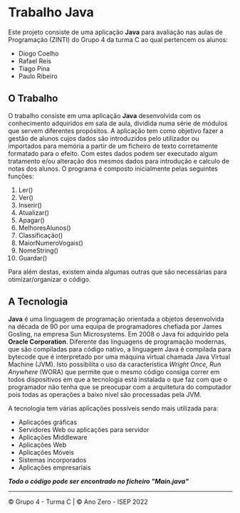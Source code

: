 # Trabalho Java
Este projeto consiste de uma aplicação **Java** para avaliação nas aulas de Programação (ZINTI) do Grupo 4 da turma C ao qual pertencem os alunos:

 - Diogo Coelho
 - Rafael Reis
 - Tiago Pina
 - Paulo Ribeiro
 
 ## O Trabalho
O trabalho consiste em uma aplicação **Java** desenvolvida com os conhecimento adquiridos em sala de aula, dividida numa série de módulos que servem diferentes propósitos.
A aplicação tem como objetivo fazer a gestão de alunos cujos dados são introduzidos pelo utilizador ou importados para memória a partir de um ficheiro de texto corretamente formatado para o efeito. Com estes dados podem ser executado algum tratamento e/ou alteração dos mesmos dados para introdução e calculo de notas dos alunos. O programa é composto inicialmente pelas seguintes funções:

1. Ler()
2. Ver()
3. Inserir()
4. Atualizar()
5. Apagar()
6. MelhoresAlunos()
7. Classificação()
8. MaiorNumeroVogais()
9. NomeString()
10. Guardar() 

Para além destas, existem ainda algumas outras que são necessárias para otimizar/organizar o código.

## A Tecnologia

**Java** é uma linguagem de programação orientada a objetos desenvolvida na década de 90 por uma equipa de programadores chefiada por James Gosling, na empresa Sun Microsystems. Em 2008 o Java foi adquirido pela **Oracle Corporation**. Diferente das linguagens de programação modernas, que são compiladas para código nativo, a linguagem Java é compilada para bytecode que é interpretado por uma máquina virtual chamada Java Virtual Machine (JVM). Isto possibilita o uso da característica *Wright Once, Run Anywhere* (WORA) que permite que o mesmo código consiga correr em todos dispositivos em que a tecnologia está instalada o que faz com que o programador não tenha que se preocupar com a arquitetura do computador pois todas as operações a baixo nível são processadas pela JVM.

A tecnologia tem várias aplicações possíveis sendo mais utilizada para:

- Aplicações gráficas
- Servidores Web ou aplicações para servidor
- Aplicações Middleware
- Aplicações Web
- Aplicações Móveis
- Sistemas incorporados
- Aplicações empresariais

***Todo o código pode ser encontrado no ficheiro "Main.java"***

---

© Grupo 4 - Turma C | © Ano Zero - ISEP 2022

